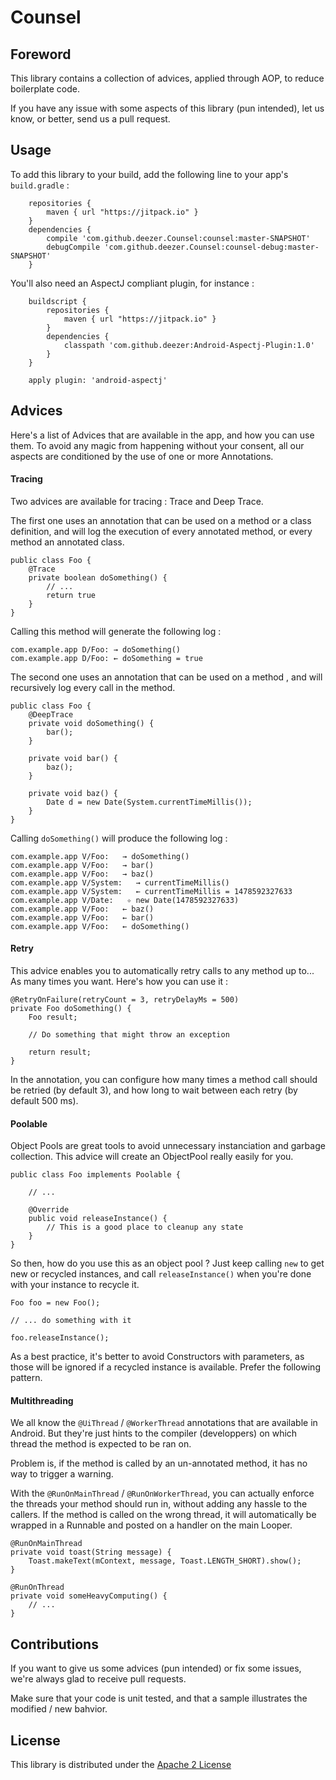 # Counsel

## Foreword 

This library contains a collection of advices, applied through AOP, to 
reduce boilerplate code. 

If you have any issue with some aspects of this library (pun intended), 
let us know, or better, send us a pull request. 

## Usage 

To add this library to your build, add the following line to your app's 
`build.gradle` :

        
        repositories {
            maven { url "https://jitpack.io" }
        }
        dependencies {
            compile 'com.github.deezer.Counsel:counsel:master-SNAPSHOT'
            debugCompile 'com.github.deezer.Counsel:counsel-debug:master-SNAPSHOT'
        }

You'll also need an AspectJ compliant plugin, for instance : 

        buildscript {
            repositories {
                maven { url "https://jitpack.io" }
            }
            dependencies {
                classpath 'com.github.deezer:Android-Aspectj-Plugin:1.0'
            }
        }
        
        apply plugin: 'android-aspectj'

## Advices 

Here's a list of Advices that are available in the app, and how you can 
use them. To avoid any magic from happening without your consent, 
all our aspects are conditioned by the use of one or more Annotations. 

#### Tracing

Two advices are available for tracing : Trace and Deep Trace.

The first one uses an annotation that can be used on a method or a class definition,
and will log the execution of every annotated method, or every method an annotated class.

    public class Foo {
        @Trace
        private boolean doSomething() {
            // ...
            return true
        }
    }

Calling this method will generate the following log :

```
com.example.app D/Foo: → doSomething()
com.example.app D/Foo: ← doSomething = true
```

The second one uses an annotation that can be used on a method ,
and will recursively log every call in the method.

    public class Foo {
        @DeepTrace
        private void doSomething() {
            bar();
        }

        private void bar() {
            baz();
        }

        private void baz() {
            Date d = new Date(System.currentTimeMillis());
        }
    }

Calling `doSomething()` will produce the following log :
```
com.example.app V/Foo:   → doSomething()
com.example.app V/Foo:   → bar()
com.example.app V/Foo:   → baz()
com.example.app V/System:   → currentTimeMillis()
com.example.app V/System:   ← currentTimeMillis = 1478592327633
com.example.app V/Date:   ✧ new Date(1478592327633)
com.example.app V/Foo:   ← baz()
com.example.app V/Foo:   ← bar()
com.example.app V/Foo:   ← doSomething()
```

#### Retry

This advice enables you to automatically retry calls to any method up to... 
As many times you want. Here's how you can use it : 

    @RetryOnFailure(retryCount = 3, retryDelayMs = 500)
    private Foo doSomething() {
        Foo result;
        
        // Do something that might throw an exception
        
        return result;
    }

In the annotation, you can configure how many times a method call should 
be retried (by default 3), and how long to wait between each retry 
(by default 500 ms).

#### Poolable

Object Pools are great tools to avoid unnecessary instanciation and garbage 
collection. This advice will create an ObjectPool really easily for you. 

    public class Foo implements Poolable {

        // ... 
        
        @Override
        public void releaseInstance() {
            // This is a good place to cleanup any state
        }
    }
    
So then, how do you use this as an object pool ? Just keep calling `new` 
to get new or recycled instances, and call `releaseInstance()` when you're 
done with your instance to recycle it.
 
    Foo foo = new Foo();
    
    // ... do something with it 
    
    foo.releaseInstance();

As a best practice, it's better to avoid Constructors with parameters, as 
those will be ignored if a recycled instance is available. Prefer the 
following pattern. 

#### Multithreading

We all know the `@UiThread` / `@WorkerThread` annotations that are 
available in Android. But they're just hints to the compiler (developpers) 
on which thread the method is expected to be ran on. 

Problem is, if the method is called by an un-annotated method, it has no 
way to trigger a warning. 
 
With the `@RunOnMainThread` / `@RunOnWorkerThread`, you can actually enforce 
the threads your method should run in, without adding any hassle to the 
callers. If the method is called on the wrong thread, it will automatically 
be wrapped in a Runnable and posted on a handler on the main Looper. 

    @RunOnMainThread
    private void toast(String message) {
        Toast.makeText(mContext, message, Toast.LENGTH_SHORT).show();
    }
 
    @RunOnThread
    private void someHeavyComputing() {
        // ... 
    }
    
## Contributions

If you want to give us some advices (pun intended) or fix some issues, 
we're always glad to receive pull requests. 
 
Make sure that your code is unit tested, and that a sample illustrates 
the modified / new bahvior. 

## License

This library is distributed under the [Apache 2 License](https://opensource.org/licenses/Apache-2.0)